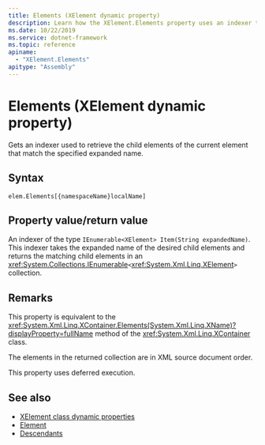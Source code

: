 ```yaml
---
title: Elements (XElement dynamic property)
description: Learn how the XElement.Elements property uses an indexer to retrieve the child elements of the current element that match the specified expanded name.
ms.date: 10/22/2019
ms.service: dotnet-framework
ms.topic: reference
apiname:
  - "XElement.Elements"
apitype: "Assembly"
---
```

# Elements (XElement dynamic property)

Gets an indexer used to retrieve the child elements of the current element that match the specified expanded name.

## Syntax

```xaml
elem.Elements[{namespaceName}localName]
```

## Property value/return value

An indexer of the type `IEnumerable<XElement> Item(String expandedName)`. This indexer takes the expanded name of the desired child elements and returns the matching child elements in an <xref:System.Collections.IEnumerable>`<`<xref:System.Xml.Linq.XElement>`>` collection.

## Remarks

This property is equivalent to the <xref:System.Xml.Linq.XContainer.Elements(System.Xml.Linq.XName)?displayProperty=fullName> method of the <xref:System.Xml.Linq.XContainer> class.

The elements in the returned collection are in XML source document order.

This property uses deferred execution.

## See also

- [XElement class dynamic properties](attribute-xelement-dynamic-property.md)
- [Element](element-xelement-dynamic-property.md)
- [Descendants](descendants-xelement-dynamic-property.md)
